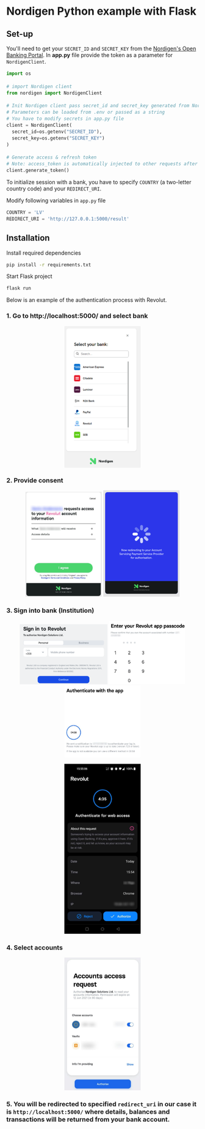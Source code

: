 # Nordigen Python example with Flask

## Set-up

You'll need to get your `SECRET_ID` and `SECRET_KEY` from the [Nordigen's Open Banking Portal](https://ob.nordigen.com/).
In **app.py** file provide the token as a parameter for `NordigenClient`.

```python
import os

# import Nordigen client
from nordigen import NordigenClient

# Init Nordigen client pass secret_id and secret_key generated from Nordigen portal
# Parameters can be loaded from .env or passed as a string
# You have to modify secrets in app.py file
client = NordigenClient(
  secret_id=os.getenv("SECRET_ID"),
  secret_key=os.getenv("SECRET_KEY")
)

# Generate access & refresh token
# Note: access_token is automatically injected to other requests after you successfully obtain it
client.generate_token()
```

To initialize session with a bank, you have to specify `COUNTRY` (a two-letter country code) and your `REDIRECT_URI`.

Modify following variables in `app.py` file
```python
COUNTRY = 'LV'
REDIRECT_URI = 'http://127.0.0.1:5000/result'
```


## Installation

Install required dependencies

```bash
pip install -r requirements.txt
```

Start Flask project

```bash
flask run
```

Below is an example of the authentication process with Revolut.

### 1. Go to http://localhost:5000/ and select bank
<p align="center">
    <img align="center" src="./resources/_media/f_3_select_aspsp.png" width="200" />
</p>

### 2. Provide consent
<p align="center">
  <img src="./resources/_media/f_4_ng_agreement.jpg" width="200" />
  <img src="./resources/_media/f_4.1_ng_redirect.png" width="200" />
</p>

### 3. Sign into bank (Institution)
<p align="center">
  <img src="./resources/_media/f_5_aspsps_signin.png" width="230" />
  <img src="./resources/_media/f_5.1_aspsps_signin.jpg" width="200" />
  <img src="./resources/_media/f_5.2_aspsps_signin.jpg" width="200" />
</p>

<p align="center">
  <img src="./resources/_media/f_5.3_aspsp_auth.jpg" width="200" />
</p>

### 4. Select accounts
<p align="center">
  <img src="./resources/_media/f_6_aspsp_accs.jpg" width="200" />
</p>

### 5. You will be redirected to specified `redirect_uri` in our case it is `http://localhost:5000/` where details, balances and transactions will be returned from your bank account.
